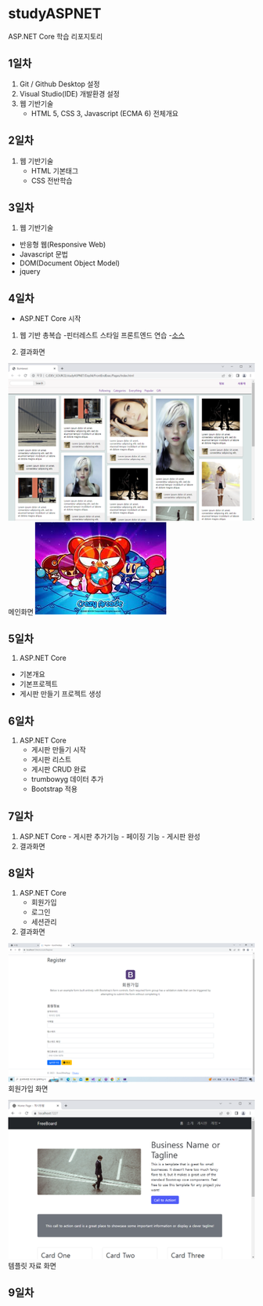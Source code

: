 # studyASPNET
ASP.NET Core 학습 리포지토리

## 1일차
1. Git / Github Desktop 설정
2. Visual Studio(IDE) 개발환경 설정
3. 웹 기반기술
   - HTML 5, CSS 3, Javascript (ECMA 6) 전체개요
 
 ## 2일차
 1. 웹 기반기술
    - HTML 기본태그
    - CSS 전반학습
  
 ## 3일차
 1. 웹 기반기술
  - 반응형 웹(Responsive Web)
  - Javascript 문법
  - DOM(Document Object Model)
  - jquery
 ## 4일차
 - ASP.NET Core 시작
 1. 웹 기반 총복습
   -핀터레스트 스타일 프론트엔드 연습
   -[소스](https://github.com/Suhwankim2/studyASPNET/tree/main/Day04.1%20jin/FrontEndexce/Pages)
   
 2. 결과화면
 
 
![메인화면](https://raw.githubusercontent.com/Suhwankim2/studyASPNET/main/images/stml_screen01.png)
 메인화면
 ![라이프박스화면](https://github.com/Suhwankim2/studyASPNET/blob/main/images/%ED%9A%8C%EC%9B%90%EA%B0%80%EC%9E%85%ED%99%94%EB%A9%B4.png)
 
 ## 5일차
  1. ASP.NET Core
   - 기본개요
   - 기본프로젝트
   - 게시판 만들기 프로젝트 생성
   
  
 ## 6일차
 1. ASP.NET Core
	- 게시판 만들기 시작
	- 게시판 리스트
	- 게시판 CRUD 완료
	- trumbowyg 데이터 추가
	- Bootstrap 적용

 ## 7일차
 1.  ASP.NET Core
    - 게시판 추가기능
    - 페이징 기능
    - 게시판 완성
  2. 결과화면

 ## 8일차
 1.  ASP.NET Core
     - 회원가입
     - 로그인
     - 세션관리
 2. 결과화면
 
 ![회원가입 화면](https://github.com/Suhwankim2/studyASPNET/blob/main/images/%ED%9A%8C%EC%9B%90%EA%B0%80%EC%9E%85%20%ED%99%94%EB%A9%B4.png)
 회원가입 화면
 
 ![템플릿자료 화면](https://github.com/Suhwankim2/studyASPNET/blob/main/images/4.png)
 템플릿 자료 화면
 
 ## 9일차
